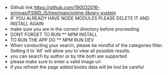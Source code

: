 - Github link https://github.com/190032016-srinivas/FSWD_IS/tree/main/online-library-system
- IF YOU ALREADY HAVE NODE MODULES PLEASE DELETE IT AND INSTALL AGAIN
- make sure you are in the correct directory before proceeding
- DONT FORGET TO RUN \*\* NPM INSTALL
- TO RUN THE APP DO \*\* NPM RUN DEV
- When conducting your search, please be mindful of the categories filter. Setting it to 'All' will allow you to view all possible results.
- you can search by author or by title both are supported
- please make sure to enter a valid image url
- if you refresh the page added books data will be lost be careful
